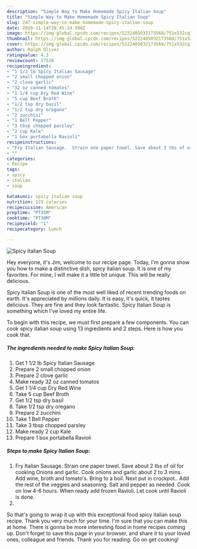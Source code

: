 ```yaml
---
description: "Simple Way to Make Homemade Spicy Italian Soup"
title: "Simple Way to Make Homemade Spicy Italian Soup"
slug: 247-simple-way-to-make-homemade-spicy-italian-soup
date: 2020-11-14T20:45:14.598Z
image: https://img-global.cpcdn.com/recipes/5222485032173568/751x532cq70/spicy-italian-soup-recipe-main-photo.jpg
thumbnail: https://img-global.cpcdn.com/recipes/5222485032173568/751x532cq70/spicy-italian-soup-recipe-main-photo.jpg
cover: https://img-global.cpcdn.com/recipes/5222485032173568/751x532cq70/spicy-italian-soup-recipe-main-photo.jpg
author: Ralph Oliver
ratingvalue: 4.3
reviewcount: 27538
recipeingredient:
- "1 1/2 lb Spicy Italian Sausage"
- "2 small chopped onion"
- "2 clove garlic"
- "32 oz canned tomatos"
- "1 1/4 cup Dry Red Wine"
- "5 cup Beef Broth"
- "1/2 tsp dry basil"
- "1/2 tsp dry oregano"
- "2 zucchini"
- "1 Bell Pepper"
- "3 tbsp chopped parsley"
- "2 cup Kale"
- "1 box portabella Ravioli"
recipeinstructions:
- "Fry Italian Sausage.  Strain one paper towel. Save about 2 tbs of oil for cooking Onions and garlic. Cook onions and garlic about 2 to 3 mins.  Add wine, broth and tomato&#39;s. Bring to a boil.  Next put in crockpot.. Add the rest of the veggies and seasoning.  Salt and pepper as needed.  Cook on low 4-6 hours. When ready add frozen Ravioli. Let cook until Ravioli is done."
- ""
categories:
- Recipe
tags:
- spicy
- italian
- soup

katakunci: spicy italian soup 
nutrition: 123 calories
recipecuisine: American
preptime: "PT35M"
cooktime: "PT30M"
recipeyield: "1"
recipecategory: Lunch

---
```



![Spicy Italian Soup](https://img-global.cpcdn.com/recipes/5222485032173568/751x532cq70/spicy-italian-soup-recipe-main-photo.jpg)

Hey everyone, it's Jim, welcome to our recipe page. Today, I'm gonna show you how to make a distinctive dish, spicy italian soup. It is one of my favorites. For mine, I will make it a little bit unique. This will be really delicious.

Spicy Italian Soup is one of the most well liked of recent trending foods on earth. It's appreciated by millions daily. It is easy, it's quick, it tastes delicious. They are fine and they look fantastic. Spicy Italian Soup is something which I've loved my entire life.




To begin with this recipe, we must first prepare a few components. You can cook spicy italian soup using 13 ingredients and 2 steps. Here is how you cook that.

<!--inarticleads1-->

##### The ingredients needed to make Spicy Italian Soup:

1. Get 1 1/2 lb Spicy Italian Sausage
1. Prepare 2 small chopped onion
1. Prepare 2 clove garlic
1. Make ready 32 oz canned tomatos
1. Get 1 1/4 cup Dry Red Wine
1. Take 5 cup Beef Broth
1. Get 1/2 tsp dry basil
1. Take 1/2 tsp dry oregano
1. Prepare 2 zucchini
1. Take 1 Bell Pepper
1. Take 3 tbsp chopped parsley
1. Make ready 2 cup Kale
1. Prepare 1 box portabella Ravioli




<!--inarticleads2-->

##### Steps to make Spicy Italian Soup:

1. Fry Italian Sausage.  Strain one paper towel. Save about 2 tbs of oil for cooking Onions and garlic. Cook onions and garlic about 2 to 3 mins.  Add wine, broth and tomato&#39;s. Bring to a boil.  Next put in crockpot.. Add the rest of the veggies and seasoning.  Salt and pepper as needed.  Cook on low 4-6 hours. When ready add frozen Ravioli. Let cook until Ravioli is done.
1. 




So that's going to wrap it up with this exceptional food spicy italian soup recipe. Thank you very much for your time. I'm sure that you can make this at home. There is gonna be more interesting food in home recipes coming up. Don't forget to save this page in your browser, and share it to your loved ones, colleague and friends. Thank you for reading. Go on get cooking!
